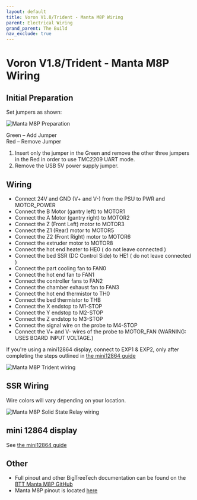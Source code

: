 ```yaml
---
layout: default
title: Voron V1.8/Trident - Manta M8P Wiring
parent: Electrical Wiring
grand_parent: The Build
nav_exclude: true
---
```


# Voron V1.8/Trident - Manta M8P Wiring

## Initial Preparation

Set jumpers as shown:

![Manta M8P Preparation](./images/m8p-initial-preparation.png)

Green – Add Jumper\
Red – Remove Jumper

1. Insert only the jumper in the Green and remove the other three jumpers in the Red in order to use TMC2209 UART mode.
2. Remove the USB 5V power supply jumper.

## Wiring

- Connect 24V and GND (V+ and V-) from the PSU to PWR and MOTOR_POWER
- Connect the B Motor (gantry left) to MOTOR1
- Connect the A Motor (gantry right) to MOTOR2
- Connect the Z (Front Left) motor to MOTOR3
- Connect the Z1 (Rear) motor to MOTOR5
- Connect the Z2 (Front Right) motor to MOTOR6
- Connect the extruder motor to MOTOR8
- Connect the hot end heater to HE0  ( do not leave connected )
- Connect the bed SSR (DC Control Side) to HE1 ( do not leave connected )
- Connect the part cooling fan to FAN0
- Connect the hot end fan to FAN1
- Connect the controller fans to FAN2
- Connect the chamber exhaust fan to  FAN3
- Connect the hot end thermistor to TH0
- Connect the bed thermistor to THB
- Connect the X endstop to M1-STOP
- Connect the Y endstop to M2-STOP
- Connect the Z endstop to M3-STOP
- Connect the signal wire on the probe to M4-STOP
- Connect the V+ and V- wires of the probe to MOTOR_FAN (WARNING: USES BOARD INPUT VOLTAGE.)

If you're using a mini12864 display, connect to EXP1 & EXP2, only after completing the steps outlined in [the mini12864 guide](./mini12864_klipper_guide.md)

![Manta M8P Trident wiring](./images/M8P_Trident_Wiring.png)

## SSR Wiring

Wire colors will vary depending on your location.

![Manta M8P Solid State Relay wiring](./images/M8P-ssr-wiring.png)

## mini 12864 display

See [the mini12864 guide](./mini12864_klipper_guide.md)

## Other

- Full pinout and other BigTreeTech documentation can be found on the [BTT Manta M8P GitHub](https://github.com/bigtreetech/Manta-M8P)
- Manta M8P pinout is located [here](https://github.com/bigtreetech/Manta-M8P/blob/master/Hardware/BIGTREETECH%20MANTA%20M8P%20V1.0%20PinOut.png)

